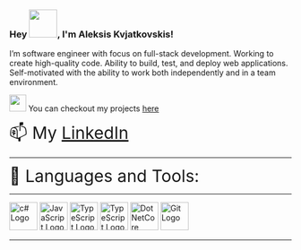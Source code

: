 ### Hey <img src="https://c.tenor.com/0gAcYpqSG5QAAAAM/bring-it-are-you-ready.gif" width="50px">, I'm Aleksis Kvjatkovskis!

I’m software engineer with focus on full-stack development. Working to create high-quality code. Ability to build, test, and deploy web applications. Self-motivated with the ability to work both independently and in a team environment.


<img src="https://media.tenor.com/DloYoakaD_UAAAAi/backhand-index-pointing-right-joypixels.gif" width="30px"> You can checkout my projects <a href="https://github.com/AlexisKv?tab=repositories" target="_blank">here</a></div>


<div style="font-size:30px">📫   My <a href="https://www.linkedin.com/in/aleksis-kvjatkovskis/" target="_blank">LinkedIn</a></div>

---
<div style="font-size:30px">🧰 Languages and Tools: </div>

---

<img src="https://cdn.worldvectorlogo.com/logos/c--4.svg" alt="c# Logo" width="50" height="50"/> <img src="https://cdn.worldvectorlogo.com/logos/logo-javascript.svg" alt="JavaScript Logo" width="50" height="50"/> <img src="https://cdn.worldvectorlogo.com/logos/typescript.svg" alt="TypeScript Logo" width="50" height="50"/> <img src="https://cdn.worldvectorlogo.com/logos/mysql-3.svg" alt="TypeScript Logo" width="50" height="50"/>  <img src="https://cdn.worldvectorlogo.com/logos/dot-net-core-7.svg" alt="DotNetCore Logo" width="50" height="50"/> <img src="https://cdn.worldvectorlogo.com/logos/git.svg" alt="Git Logo" width="50" height="50"/>

---
